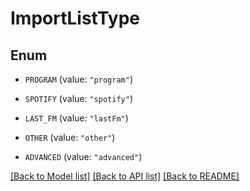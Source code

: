 # ImportListType

## Enum


* `PROGRAM` (value: `"program"`)

* `SPOTIFY` (value: `"spotify"`)

* `LAST_FM` (value: `"lastFm"`)

* `OTHER` (value: `"other"`)

* `ADVANCED` (value: `"advanced"`)


[[Back to Model list]](../README.md#documentation-for-models) [[Back to API list]](../README.md#documentation-for-api-endpoints) [[Back to README]](../README.md)


